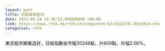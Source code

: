 ```yaml
---
layout: post
title: 日股高收逾2%
date: 2021-09-24 14:38:53.000000000 +08:00
link: https://news.rthk.hk/rthk/ch/component/k2/1612078-20210924.htm
categories: rthk
---
```


東京股市顯著造好，日經指數收市報30248點，升609點，升幅2.06%。
